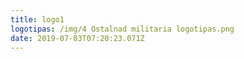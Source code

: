 ```yaml
---
title: logo1
logotipas: /img/4 Ostalnad militaria logotipas.png
date: 2019-07-03T07:20:23.071Z
---
```

